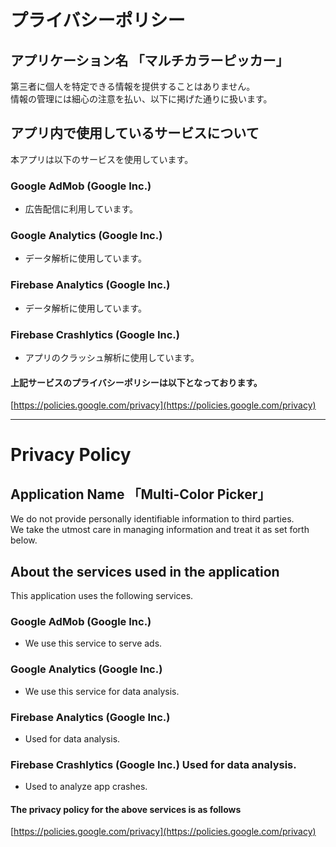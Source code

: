 # プライバシーポリシー
## アプリケーション名 「マルチカラーピッカー」

第三者に個人を特定できる情報を提供することはありません。  
情報の管理には細心の注意を払い、以下に掲げた通りに扱います。
 
## アプリ内で使用しているサービスについて
本アプリは以下のサービスを使用しています。

### Google AdMob (Google Inc.)
- 広告配信に利用しています。

### Google Analytics (Google Inc.)
- データ解析に使用しています。

### Firebase Analytics (Google Inc.)
- データ解析に使用しています。

### Firebase Crashlytics (Google Inc.)
- アプリのクラッシュ解析に使用しています。


#### 上記サービスのプライバシーポリシーは以下となっております。

[https://policies.google.com/privacy](https://policies.google.com/privacy)

***

# Privacy Policy
## Application Name 「Multi-Color Picker」

We do not provide personally identifiable information to third parties.  
We take the utmost care in managing information and treat it as set forth below.
 
## About the services used in the application
This application uses the following services.

### Google AdMob (Google Inc.)
- We use this service to serve ads.

### Google Analytics (Google Inc.)
- We use this service for data analysis.

### Firebase Analytics (Google Inc.)
- Used for data analysis.

### Firebase Crashlytics (Google Inc.) Used for data analysis.
- Used to analyze app crashes.


#### The privacy policy for the above services is as follows

[https://policies.google.com/privacy](https://policies.google.com/privacy)
